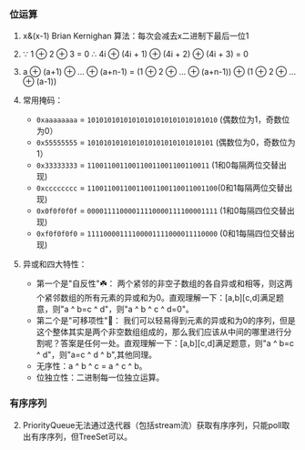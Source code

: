 ### 位运算

1. x&(x-1) Brian Kernighan 算法：每次会减去x二进制下最后一位1
2. ∵ 1 ⊕ 2 ⊕ 3 = 0 ∴ 4i ⊕ (4i + 1) ⊕ (4i + 2) ⊕ (4i + 3) = 0
3. a ⊕ (a+1) ⊕ ... ⊕ (a+n-1) = (1 ⊕ 2 ⊕ ... ⊕ (a+n-1)) ⊕ (1 ⊕ 2 ⊕ ... ⊕ (a-1))
4. 常用掩码：

   - `0xaaaaaaaa` = `10101010101010101010101010101010` (偶数位为1，奇数位为0）
   - `0x55555555` = `1010101010101010101010101010101` (偶数位为0，奇数位为1）
   - `0x33333333` = `110011001100110011001100110011` (1和0每隔两位交替出现)
   - `0xcccccccc` = `11001100110011001100110011001100`(0和1每隔两位交替出现)
   - `0x0f0f0f0f` = `00001111000011110000111100001111` (1和0每隔四位交替出现)
   - `0xf0f0f0f0` = `11110000111100001111000011110000` (0和1每隔四位交替出现)

5. 异或和四大特性：
   - 第一个是"自反性"☘️： 两个紧邻的非空子数组的各自异或和相等，则这两个紧邻数组的所有元素的异或和为0。直观理解一下：[a,b][c,d]满足题意，则"a ^ b=c ^ d"，则"a ^ b ^ c ^ d=0"。
   - 第二个是"可移项性"🍄： 我们可以轻易得到元素的异或和为0的序列，但是这个整体其实是两个非空数组组成的，那么我们应该从中间的哪里进行分割呢？答案是任何一处。直观理解一下：[a,b][c,d]满足题意，则"a ^ b=c ^ d"，则"a=c ^ d ^ b",其他同理。
   - 无序性：a ^ b ^ c = a ^ c ^ b。
   - 位独立性：二进制每一位独立运算。

### 有序序列

2. PriorityQueue无法通过迭代器（包括stream流）获取有序序列，只能poll取出有序序列，但TreeSet可以。
